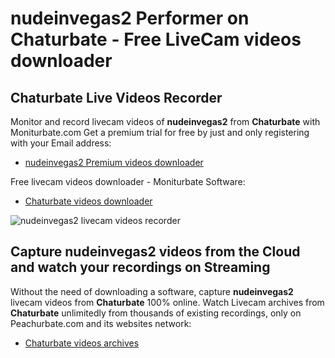 # nudeinvegas2 Performer on Chaturbate - Free LiveCam videos downloader

## Chaturbate Live Videos Recorder

Monitor and record livecam videos of **nudeinvegas2** from **Chaturbate** with Moniturbate.com
Get a premium trial for free by just and only registering with your Email address:
* [nudeinvegas2 Premium videos downloader](https://moniturbate.com/request-demo-licence-key.html)

Free livecam videos downloader - Moniturbate Software:
* [Chaturbate videos downloader](https://moniturbate.com/moniturbate-download-software.html)

![nudeinvegas2 livecam videos recorder](https://peachurnet.com/templates/moniturbate-software.png)


## Capture nudeinvegas2 videos from the Cloud and watch your recordings on Streaming

Without the need of downloading a software, capture **nudeinvegas2** livecam videos from **Chaturbate** 100% online.
Watch Livecam archives from **Chaturbate** unlimitedly from thousands of existing recordings, only on Peachurbate.com and its websites network:
* [Chaturbate videos archives](https://peachurnet.com/)